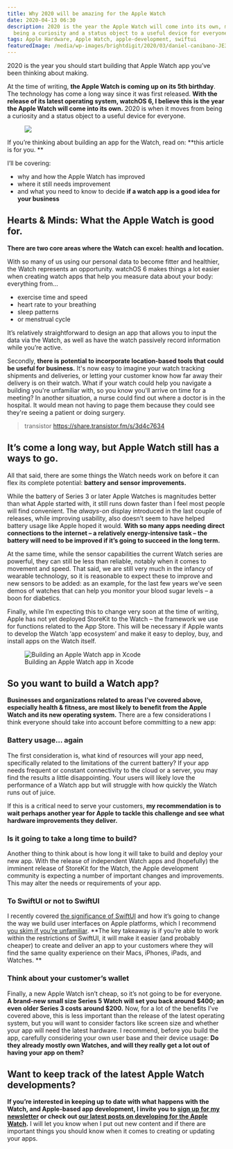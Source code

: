 ```yaml
---
title: Why 2020 will be amazing for the Apple Watch
date: 2020-04-13 06:30
description: 2020 is the year the Apple Watch will come into its own, moving from
  being a curiosity and a status object to a useful device for everyone.
tags: Apple Hardware, Apple Watch, apple-development, swiftui
featuredImage: /media/wp-images/brightdigit/2020/03/daniel-canibano-JE3ASpuEld4-unsplash-1.jpg
---
```

2020 is the year you should start building that Apple Watch app you’ve
been thinking about making.

At the time of writing, **the Apple Watch is coming up on its 5th
birthday**. The technology has come a long way since it was first
released. **With the release of its latest operating system, watchOS 6,
I believe this is the year the Apple Watch will come into its own.**
2020 is when it moves from being a curiosity and a status object to a
useful device for everyone.

<figure>
<img src="/media/wp-images/brightdigit/2020/03/daniel-canibano-JE3ASpuEld4-unsplash-1.jpg?fit=640%2C263&amp;ssl=1" class="wp-image-2024" />
</figure>

If you’re thinking about building an app for the Watch, read on: **this
article is for you. **

I’ll be covering:

-   why and how the Apple Watch has improved
-   where it still needs improvement
-   and what you need to know to decide **if a watch app is a good idea
    for your business**

## Hearts & Minds: What the Apple Watch is good for.

**There are two core areas where the Watch can excel: health and
location.**

With so many of us using our personal data to become fitter and
healthier, the Watch represents an opportunity. watchOS 6 makes things a
lot easier when creating watch apps that help you measure data about
your body: everything from...

-   exercise time and speed
-   heart rate to your breathing
-   sleep patterns
-   or menstrual cycle

It’s relatively straightforward to design an app that allows you to
input the data via the Watch, as well as have the watch passively record
information while you’re active.

Secondly, **there is potential to incorporate location-based tools that
could be useful for business.** It's now easy to imagine your watch
tracking shipments and deliveries, or letting your customer know how far
away their delivery is on their watch. What if your watch could help you
navigate a building you're unfamiliar with, so you know you'll arrive on
time for a meeting? In another situation, a nurse could find out where a
doctor is in the hospital. It would mean not having to page them because
they could see they're seeing a patient or doing surgery.

> transistor https://share.transistor.fm/s/3d4c7634

## It’s come a long way, but Apple Watch still has a ways to go.

All that said, there are some things the Watch needs work on before it
can flex its complete potential: **battery and sensor improvements.**

While the battery of Series 3 or later Apple Watches is magnitudes
better than what Apple started with, it still runs down faster than I
feel most people will find convenient. The *always-on* display
introduced in the last couple of releases, while improving usability,
also doesn’t seem to have helped battery usage like Apple hoped it
would. **With so many apps needing direct connections to the internet –
a relatively energy-intensive task – the battery will need to be
improved if it’s going to succeed in the long term.**

At the same time, while the sensor capabilities the current Watch series
are powerful, they can still be less than reliable, notably when it
comes to movement and speed. That said, we are still very much in the
infancy of wearable technology, so it is reasonable to expect these to
improve and new sensors to be added: as an example, for the last few
years we’ve seen demos of watches that can help you monitor your blood
sugar levels – a boon for diabetics.

Finally, while I’m expecting this to change very soon at the time of
writing, Apple has not yet deployed StoreKit to the Watch – the
framework we use for functions related to the App Store. This will be
necessary if Apple wants to develop the Watch ‘app ecosystem’ and make
it easy to deploy, buy, and install apps on the Watch itself.

<figure>
<img src="/media/wp-images/brightdigit/2020/03/Screen-Shot-2020-03-23-at-2.46.07-PM.png?fit=640%2C400&amp;ssl=1" class="wp-image-2020" alt="Building an Apple Watch app in Xcode" /><figcaption aria-hidden="true">Building an Apple Watch app in Xcode</figcaption>
</figure>

## So you want to build a Watch app?

**Businesses and organizations related to areas I’ve covered above,
especially health & fitness, are most likely to benefit from the Apple
Watch and its new operating system.** There are a few considerations I
think everyone should take into account before committing to a new app:

### Battery usage... again

The first consideration is, what kind of resources will your app need,
specifically related to the limitations of the current battery? If your
app needs frequent or constant connectivity to the cloud or a server,
you may find the results a little disappointing. Your users will likely
love the performance of a Watch app but will struggle with how quickly
the Watch runs out of juice.

If this is a critical need to serve your customers, **my recommendation
is to wait perhaps another year for Apple to tackle this challenge and
see what hardware improvements they deliver.**

### Is it going to take a long time to build?

Another thing to think about is how long it will take to build and
deploy your new app. With the release of independent Watch apps and
(hopefully) the imminent release of StoreKit for the Watch, the Apple
development community is expecting a number of important changes and
improvements. This may alter the needs or requirements of your app.

### To SwiftUI or not to SwiftUI

I recently covered [the significance of
SwiftUI](https://brightdigit.com/blog/2020/02/04/swiftui-everything-is-possible-if-you-think-like-apple/)
and how it’s going to change the way we build user interfaces on Apple
platforms, which I recommend [you skim if you’re
unfamiliar](https://brightdigit.com/blog/2020/02/04/swiftui-everything-is-possible-if-you-think-like-apple/).
**The key takeaway is if you’re able to work within the restrictions of
SwiftUI, it will make it easier (and probably cheaper) to create and
deliver an app to your customers where they will find the same quality
experience on their Macs, iPhones, iPads, and Watches. **

### Think about your customer’s wallet

Finally, a new Apple Watch isn’t cheap, so it’s not going to be for
everyone. **A brand-new small size Series 5 Watch will set you back
around $400; an even older Series 3 costs around $200.** Now, for a lot
of the benefits I’ve covered above, this is less important than the
release of the latest operating system, but you will want to consider
factors like screen size and whether your app will need the latest
hardware. I recommend, before you build the app, carefully considering
your own user base and their device usage: **Do they already mostly own
Watches, and will they really get a lot out of having your app on
them?**

## Want to keep track of the latest Apple Watch developments?

**If you’re interested in keeping up to date with what happens with the
Watch, and Apple-based app development, I invite you to [sign up for my
newsletter](https://brightdigit.com/subscribe/) or check out [our latest
posts on developing for the Apple
Watch](https://learningswift.brightdigit.com/category/watch/).** I will
let you know when I put out new content and if there are important
things you should know when it comes to creating or updating your apps.